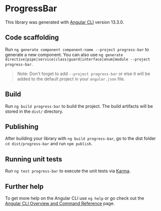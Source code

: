 # ProgressBar

This library was generated with [Angular CLI](https://github.com/angular/angular-cli) version 13.3.0.

## Code scaffolding

Run `ng generate component component-name --project progress-bar` to generate a new component. You can also use `ng generate directive|pipe|service|class|guard|interface|enum|module --project progress-bar`.
> Note: Don't forget to add `--project progress-bar` or else it will be added to the default project in your `angular.json` file. 

## Build

Run `ng build progress-bar` to build the project. The build artifacts will be stored in the `dist/` directory.

## Publishing

After building your library with `ng build progress-bar`, go to the dist folder `cd dist/progress-bar` and run `npm publish`.

## Running unit tests

Run `ng test progress-bar` to execute the unit tests via [Karma](https://karma-runner.github.io).

## Further help

To get more help on the Angular CLI use `ng help` or go check out the [Angular CLI Overview and Command Reference](https://angular.io/cli) page.
